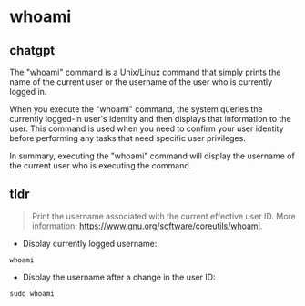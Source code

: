 # whoami 
## chatgpt 
The "whoami" command is a Unix/Linux command that simply prints the name of the current user or the username of the user who is currently logged in. 

When you execute the "whoami" command, the system queries the currently logged-in user's identity and then displays that information to the user. This command is used when you need to confirm your user identity before performing any tasks that need specific user privileges. 

In summary, executing the "whoami" command will display the username of the current user who is executing the command. 

## tldr 
 
> Print the username associated with the current effective user ID.
> More information: <https://www.gnu.org/software/coreutils/whoami>.

- Display currently logged username:

`whoami`

- Display the username after a change in the user ID:

`sudo whoami`
